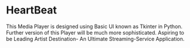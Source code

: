 # HeartBeat
This Media Player is designed using Basic UI known as Tkinter in Python.
Further version of this Player will be much more sophisticated.
Aspiring to be Leading Artist Destination- An Ultimate Streaming-Service Application.